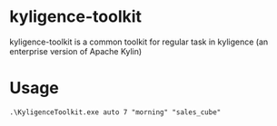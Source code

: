 # kyligence-toolkit
kyligence-toolkit is a common toolkit for regular task in kyligence (an enterprise version of Apache Kylin)

# Usage

    .\KyligenceToolkit.exe auto 7 "morning" "sales_cube"
    
